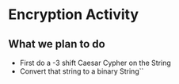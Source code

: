 # Encryption Activity
## What we plan to do
- First do a -3 shift Caesar Cypher on the String
- Convert that string to a binary String``